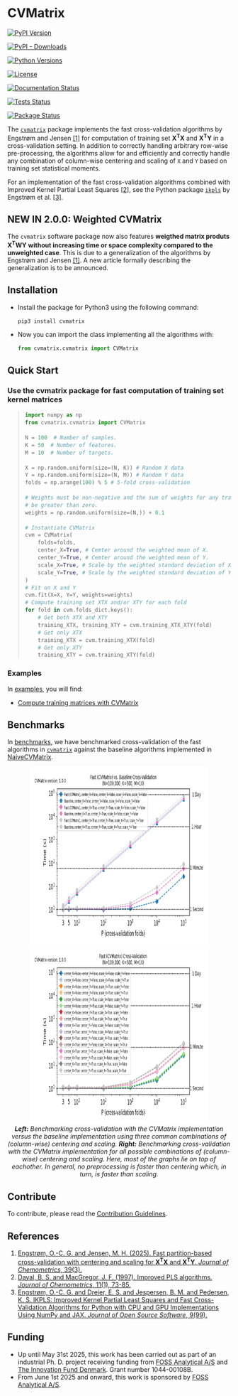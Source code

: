 # CVMatrix

[![PyPI Version](https://img.shields.io/pypi/v/cvmatrix.svg)](https://pypi.python.org/pypi/cvmatrix/)

[![PyPI - Downloads](https://img.shields.io/pypi/dm/cvmatrix)](https://pypi.python.org/pypi/cvmatrix/)

[![Python Versions](https://img.shields.io/pypi/pyversions/cvmatrix.svg)](https://pypi.python.org/pypi/cvmatrix/)

[![License](https://img.shields.io/pypi/l/cvmatrix.svg)](https://pypi.python.org/pypi/cvmatrix/)

[![Documentation Status](https://readthedocs.org/projects/cvmatrix/badge/?version=latest)](https://cvmatrix.readthedocs.io/en/latest/?badge=latest)

[![Tests Status](https://github.com/Sm00thix/CVMatrix/actions/workflows/test_workflow.yml/badge.svg)](https://github.com/Sm00thix/CVMatrix/actions/workflows/test_workflow.yml)

[![Package Status](https://github.com/Sm00thix/CVMatrix/actions/workflows/package_workflow.yml/badge.svg)](https://github.com/Sm00thix/CVMatrix/actions/workflows/package_workflow.yml)

The [`cvmatrix`](https://pypi.org/project/cvmatrix/) package implements the fast cross-validation algorithms by Engstrøm and Jensen [[1]](#references) for computation of training set $\mathbf{X}^{\mathbf{T}}\mathbf{X}$ and $\mathbf{X}^{\mathbf{T}}\mathbf{Y}$ in a cross-validation setting. In addition to correctly handling arbitrary row-wise pre-processing, the algorithms allow for and efficiently and correctly handle any combination of column-wise centering and scaling of `X` and `Y` based on training set statistical moments.

For an implementation of the fast cross-validation algorithms combined with Improved Kernel Partial Least Squares [[2]](#references), see the Python package [`ikpls`](https://pypi.org/project/ikpls/) by Engstrøm et al. [[3]](#references).

## NEW IN 2.0.0: Weighted CVMatrix
The `cvmatrix` software package now also features **weigthed matrix produts** $\mathbf{X}^{\mathbf{T}}\mathbf{W}\mathbf{Y}$ **without increasing time or space complexity compared to the unweighted case**. This is due to a generalization of the algorithms by Engstrøm and Jensen [[1]](#references). A new article formally describing the generalization is to be announced.

## Installation

- Install the package for Python3 using the following command:
    ```shell
    pip3 install cvmatrix
    ```

- Now you can import the class implementing all the algorithms with:
    ```python
    from cvmatrix.cvmatrix import CVMatrix
    ```

## Quick Start

### Use the cvmatrix package for fast computation of training set kernel matrices

> ```python
> import numpy as np
> from cvmatrix.cvmatrix import CVMatrix
>
> N = 100  # Number of samples.
> K = 50  # Number of features.
> M = 10  # Number of targets.
>
> X = np.random.uniform(size=(N, K)) # Random X data
> Y = np.random.uniform(size=(N, M)) # Random Y data
> folds = np.arange(100) % 5 # 5-fold cross-validation
>
> # Weights must be non-negative and the sum of weights for any training partition must
> # be greater than zero.
> weights = np.random.uniform(size=(N,)) + 0.1
>
> # Instantiate CVMatrix
> cvm = CVMatrix(
>     folds=folds,
>     center_X=True, # Cemter around the weighted mean of X.
>     center_Y=True, # Cemter around the weighted mean of Y.
>     scale_X=True, # Scale by the weighted standard deviation of X.
>     scale_Y=True, # Scale by the weighted standard deviation of Y.
> )
> # Fit on X and Y
> cvm.fit(X=X, Y=Y, weights=weights)
> # Compute training set XTX and/or XTY for each fold
> for fold in cvm.folds_dict.keys():
>     # Get both XTX and XTY
>     training_XTX, training_XTY = cvm.training_XTX_XTY(fold)
>     # Get only XTX
>     training_XTX = cvm.training_XTX(fold)
>     # Get only XTY
>     training_XTY = cvm.training_XTY(fold)

### Examples
In [examples](https://github.com/Sm00thix/CVMatrix/tree/main/examples), you will find:

- [Compute training matrices with CVMatrix](https://github.com/Sm00thix/CVMatrix/tree/main/examples/training_matrices.py)

## Benchmarks

In [benchmarks](https://github.com/Sm00thix/CVMatrix/tree/main/benchmarks), we have benchmarked cross-validation of the fast algorithms in [`cvmatrix`](https://pypi.org/project/cvmatrix/) against the baseline algorithms implemented in [NaiveCVMatrix](https://github.com/Sm00thix/CVMatrix/tree/main/tests/naive_cvmatrix.py).

<p align=center>
   <img src="https://github.com/Sm00thix/CVMatrix/blob/main/benchmarks/benchmark_cvmatrix_vs_naive.png" width="400" height="400" /> <img src="https://github.com/Sm00thix/CVMatrix/blob/main/benchmarks/benchmark_cvmatrix.png" width="400" height="400"/>
   <br>
   <em> <strong>Left:</strong> Benchmarking cross-validation with the CVMatrix implementation versus the baseline implementation using three common combinations of (column-wise) centering and scaling. <strong>Right:</strong> Benchmarking cross-validation with the CVMatrix implementation for all possible combinations of (column-wise) centering and scaling. Here, most of the graphs lie on top of eachother. In general, no preprocessing is faster than centering which, in turn, is faster than scaling. </em>
</p>

## Contribute

To contribute, please read the [Contribution
Guidelines](https://github.com/Sm00thix/CVMatrix/blob/main/CONTRIBUTING.md).

## References

1. [Engstrøm, O.-C. G. and Jensen, M. H. (2025). Fast partition-based cross-validation with centering and scaling for $\mathbf{X}^\mathbf{T}\mathbf{X}$ and $\mathbf{X}^\mathbf{T}\mathbf{Y}$. *Journal of Chemometrics*, 39(3).](https://doi.org/10.1002/cem.70008)
2. [Dayal, B. S. and MacGregor, J. F. (1997). Improved PLS algorithms. *Journal of Chemometrics*, 11(1), 73-85.](https://doi.org/10.1002/(SICI)1099-128X(199701)11:1%3C73::AID-CEM435%3E3.0.CO;2-%23?)
3. [Engstrøm, O.-C. G. and Dreier, E. S. and Jespersen, B. M. and Pedersen, K. S. IKPLS: Improved Kernel Partial Least Squares and Fast Cross-Validation Algorithms for Python with CPU and GPU Implementations Using NumPy and JAX. *Journal of Open Source Software*, 9(99).](https://doi.org/10.21105/joss.06533)

## Funding
- Up until May 31st 2025, this work has been carried out as part of an industrial Ph. D. project receiving funding from [FOSS Analytical A/S](https://www.fossanalytics.com/) and [The Innovation Fund Denmark](https://innovationsfonden.dk/en). Grant number 1044-00108B.
- From June 1st 2025 and onward, this work is sponsored by [FOSS Analytical A/S](https://www.fossanalytics.com/).